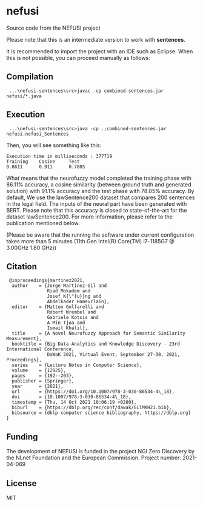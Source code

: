 # nefusi
 Source code from the NEFUSI project
 
 Please note that this is an intermediate version to work with <b>sentences</b>.
 
 It is recommended to import the project with an IDE such as Eclipse. When this is not possible, you can proceed manually as follows:
 
 ## Compilation
 ``` ...\nefusi-sentences\src>javac -cp combined-sentences.jar nefusi/*.java```
 
 ## Execution
 ``` ...\nefusi-sentences\src>java -cp .;combined-sentences.jar nefusi.nefusi_Sentences```
 
 Then, you will see something like this:
 ```
 Execution time in milliseconds : 377719
 Training    Cosine   	Test
 0.8611 	 0.911      0.7805
 ```
 
 What means that the neurofuzzy model completed the training phase with 86.11% accuracy, a cosine similarity (between ground truth and generated solution) with 91.1% accuracy and the test phase with 78.05% accuracy. By default, We use the lawSentence200 dataset that compares 200 sentences in the legal field. The inputs of the neural part have been generated with BERT. Please note that this accuracy is closed to state-of-the-art for the dataset lawSentence200. For more information, please refer to the publication mentioned below.
 
 (Please be aware that the running the software under current configuration takes more than 5 minutes (11th Gen Intel(R) Core(TM) i7-1185G7 @ 3.00GHz   1.80 GHz))
 
  ## Citation
```
 @inproceedings{martinez2021,
  author    = {Jorge Martinez-Gil and
               Riad Mokadem and
               Josef K{\"{u}}ng and
               Abdelkader Hameurlain},
  editor    = {Matteo Golfarelli and
               Robert Wrembel and
               Gabriele Kotsis and
               A Min Tjoa and
               Ismail Khalil},
  title     = {A Novel Neurofuzzy Approach for Semantic Similarity Measurement},
  booktitle = {Big Data Analytics and Knowledge Discovery - 23rd International Conference,
               DaWaK 2021, Virtual Event, September 27-30, 2021, Proceedings},
  series    = {Lecture Notes in Computer Science},
  volume    = {12925},
  pages     = {192--203},
  publisher = {Springer},
  year      = {2021},
  url       = {https://doi.org/10.1007/978-3-030-86534-4\_18},
  doi       = {10.1007/978-3-030-86534-4\_18},
  timestamp = {Thu, 14 Oct 2021 10:06:19 +0200},
  biburl    = {https://dblp.org/rec/conf/dawak/GilMKH21.bib},
  bibsource = {dblp computer science bibliography, https://dblp.org}
}
```

 
  ## Funding
  The development of NEFUSI is funded in the project NGI Zero Discovery by the NLnet Foundation and the European Commission. Project number: 2021-04-069
 
  ## License
  MIT
